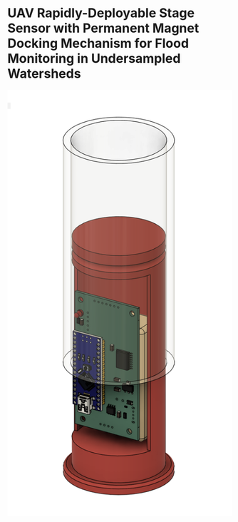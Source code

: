# UAV Rapidly-Deployable Stage Sensor with Permanent Magnet Docking Mechanism for Flood Monitoring in Undersampled Watersheds


<p align="center">
<img src="figures/overview.png" alt="drawing" />
</p>






















